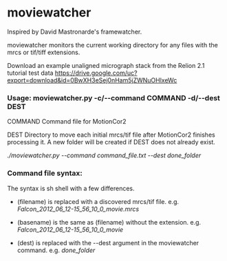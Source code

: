 # moviewatcher
Inspired by David Mastronarde's framewatcher.

moviewatcher monitors the current working directory for any files with the mrcs or tif/tiff extensions.


Download an example unaligned micrograph stack from the Relion 2.1 tutorial test data
https://drive.google.com/uc?export=download&id=0BwXH3eSej0nHam5jZWNuOHlxeWc


### Usage: moviewatcher.py -c/--command COMMAND -d/--dest DEST

COMMAND  Command file for MotionCor2

DEST     Directory to move each initial mrcs/tif file after MotionCor2 finishes processing it. A new folder will be created if DEST does not already exist.


*./moviewatcher.py --command command_file.txt --dest done_folder*


### Command file syntax:

The syntax is sh shell with a few differences.

  - (filename)  is replaced with a discovered mrcs/tif file. e.g. *Falcon_2012_06_12-15_56_10_0_movie.mrcs*

  - (basename)  is the same as (filename) without the extension. e.g. *Falcon_2012_06_12-15_56_10_0_movie*

  - (dest)      is replaced with the --dest argument in the moviewatcher command. e.g. *done_folder*
